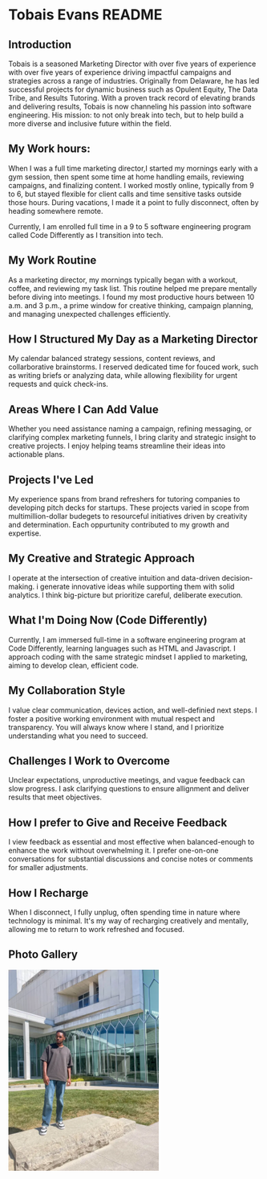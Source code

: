 # Tobais Evans README

## Introduction

Tobais is a seasoned Marketing Director with over five years of experience with over five years of experience driving impactful campaigns and strategies across a range of industries. Originally from Delaware, he has led successful projects for dynamic business such as Opulent Equity, The Data Tribe, and Results Tutoring. With a proven track record of elevating brands and delivering results, Tobais is now channeling his passion into software engineering. His mission: to not only break into tech, but to help build a more diverse and inclusive future within the field.

## My Work hours:

When I was a full time marketing director,I started my mornings early with a gym session, then spent some time at home handling emails, reviewing campaigns, and finalizing content. I worked mostly online, typically from 9 to 6, but stayed flexible for client calls and time sensitive tasks outside those hours. During vacations, I made it a point to fully disconnect, often by heading somewhere remote.

Currently, I am enrolled full time in a 9 to 5 software engineering program called Code Differently as I transition into tech.

## My Work Routine

As a marketing director, my mornings typically began with a workout, coffee, and reviewing my task list. This routine helped me prepare mentally before diving into meetings. I found my most productive hours between 10 a.m. and 3 p.m., a prime window for creative thinking, campaign planning, and managing unexpected challenges efficiently.

## How I Structured My Day as a Marketing Director

My calendar balanced strategy sessions, content reviews, and collarborative brainstorms. I reserved dedicated time for fouced work, such as writing briefs or analyzing data, while allowing flexibility for urgent requests and quick check-ins.

## Areas Where I Can Add Value
Whether you need assistance naming a campaign, refining messaging, or clarifying complex marketing funnels, I bring clarity and strategic insight to creative projects. I enjoy helping teams streamline their ideas into actionable plans.

## Projects I've Led

My experience spans from brand refreshers for tutoring companies to developing pitch decks for startups. These projects varied in scope from multimillion-dollar budegets to resourceful initiatives driven by creativity and determination. Each oppurtunity contributed to my growth and expertise.

## My Creative and Strategic Approach

I operate at the intersection of creative intuition and data-driven decision-making. i generate innovative ideas while supporting them with solid analytics. I think big-picture but prioritize careful, deliberate execution.

## What I'm Doing Now (Code Differently)

Currently, I am immersed full-time in a software engineering program at Code Differently, learning languages such as HTML and Javascript. I approach coding with the same strategic mindset I applied to marketing, aiming to develop clean, efficient code.

## My Collaboration Style

I value clear communication, devices action, and well-definied next steps. I foster a positive working environment with mutual respect and transparency. You will always know where I stand, and I prioritize understanding what you need to succeed.

## Challenges I Work to Overcome

Unclear expectations, unproductive meetings, and vague feedback can slow progress. I ask clarifying questions to ensure allignment and deliver results that meet objectives.

## How I prefer to Give and Receive Feedback

I view feedback as essential and most effective when balanced-enough to enhance the work without overwhelming it. I prefer one-on-one conversations for substantial discussions and concise notes or comments for smaller adjustments.

## How I Recharge

When I disconnect, I fully unplug, often spending time in nature where technology is minimal. It's my way of recharging creatively and mentally, allowing me to return to work refreshed and focused.

## Photo Gallery

<img src="images/IMG_4912.png" height=400>
